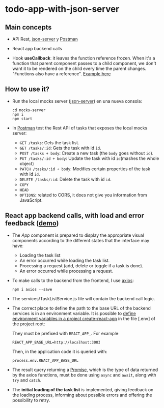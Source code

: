 # todo-app-with-json-server


## Main concepts

- API Rest, [json-server](https://github.com/typicode/json-server) y [Postman](https://www.postman.com/)

- React app backend calls

- Hook **useCallback**: it leaves the function reference frozen. When it's a function that parent component passes to a child component, we don't want it to be rendered on the child every time the parent changes. "Functions also have a reference".
[Example here](https://www.w3schools.com/react/react_usecallback.asp)


## How to use it?

- Run the local mocks server ([json-server](https://github.com/typicode/json-server)) en una nueva consola:
  ```
  cd mocks-server
  npm i
  npm start
  ```

- In [Postman](https://www.postman.com/) test the Rest API of tasks that exposes the local mocks server:

    - `GET /tasks`: Gets the task list.
    - `GET /tasks/:id`: Gets the task with id `id`.
    - `POST /tasks + body`: Create a new task (the `body` goes without `id`). 
    - `PUT /tasks/:id + body`: Update the task with id `id`(mashes the whole object)
    - `PATCH /tasks/:id + body`: Modifies certain properties of the task with id `id`.
    - `DELETE /tasks/:id`: Delete the task with id `id`.
    - `COPY`
    - `HEAD`
    - `OPTIONS`: related to CORS, it does not give you information from JavaScript.

## React app backend calls, with load and error feedback ([demo](https://at-react-course.herokuapp.com/tasks)) 

- The _App_ component is prepared to display the appropriate visual components according to the different states that the interface may have:
  
  - Loading the task list
  - An error occurred while loading the task list.
  - Processing a request (add, delete or toggle if a task is done).
  - An error occurred while processing a request.

- To make calls to the backend from the frontend, I use [axios](https://github.com/axios/axios):
  ```
  npm i axios --save
  ```

- The services/TaskListService.js file will contain the backend call logic.
  
- The correct place to define the path to the base URL of the backend services is in an environment variable. It is possible to
[define environment variables in a project create-react-app](https://create-react-app.dev/docs/adding-custom-environment-variables/#adding-development-environment-variables-in-env) in the file [.env] of the project root: 

  They must be prefixed with `REACT_APP_`. For example
  ```
  REACT_APP_BASE_URL=http://localhost:3003
  ```
  Then, in the application code it is queried with:
  ```
  process.env.REACT_APP_BASE_URL
  ```


- The result query returning a 
  [Promise](https://developer.mozilla.org/es/docs/Web/JavaScript/Referencia/Objetos_globales/Promise),
  which is the type of data returned by the axios functions, must be done using `async` and `await`, along with `try` and `catch`.

- The **initial loading of the task list** is implemented, giving feedback on the loading process, informing about possible errors and offering the possibility to retry.
  
